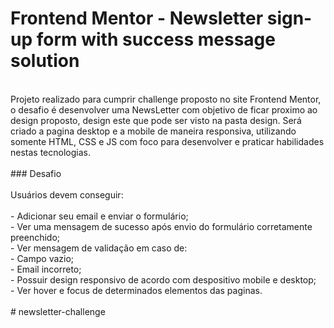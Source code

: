# Frontend Mentor - Newsletter sign-up form with success message solution</br>
</br>
Projeto realizado para cumprir challenge proposto no site Frontend Mentor, o desafio é desenvolver uma NewsLetter com objetivo de ficar proximo ao design proposto, design este que pode ser visto na pasta design. Será criado a pagina desktop e a mobile de maneira responsiva, utilizando somente HTML, CSS e JS com foco para desenvolver e praticar habilidades nestas tecnologias.</br>
</br>
### Desafio</br>
</br>
Usuários devem conseguir:</br>
</br>
- Adicionar seu email e enviar o formulário;</br>
- Ver uma mensagem de sucesso após envio do formulário corretamente preenchido;</br>
- Ver mensagem de validação em caso de:</br>
  - Campo vazio;</br>
  - Email incorreto;</br>
- Possuir design responsivo de acordo com despositivo mobile e desktop;</br>
- Ver hover e focus de determinados elementos das paginas.</br>
</br>
#   n e w s l e t t e r - c h a l l e n g e 
